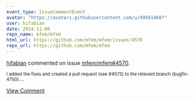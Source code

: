 ```yaml
---
event_type: IssueCommentEvent
avatar: "https://avatars.githubusercontent.com/u/49561468?"
user: hifabian
date: 2024-11-08
repo_name: mfem/mfem
html_url: https://github.com/mfem/mfem/issues/4570
repo_url: https://github.com/mfem/mfem
---
```


<a href='https://github.com/hifabian' target='_blank'>hifabian</a> commented on issue <a href='https://github.com/mfem/mfem/issues/4570' target='_blank'>mfem/mfem#4570</a>.

<small>I added the fixes and created a pull request (see #4573) to the relevant branch (bugfix-4750)....</small>

<a href='https://github.com/mfem/mfem/issues/4570' target='_blank'>View Comment</a>